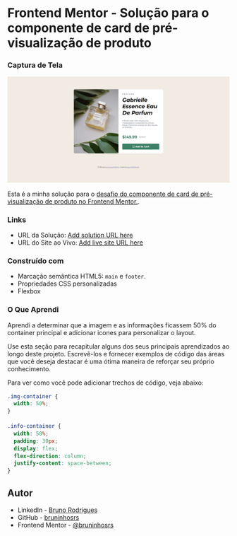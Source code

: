 # Frontend Mentor - Solução para o componente de card de pré-visualização de produto

### Captura de Tela

![alt text](image.png)

Esta é a minha solução para o [desafio do componente de card de pré-visualização de produto no Frontend Mentor.](https://www.frontendmentor.io/challenges/product-preview-card-component-GO7UmttRfa). 


### Links

- URL da Solução: [Add solution URL here](https://github.com/bruninhosrs/Cart-o-de-Visualiza-o)
- URL do Site ao Vivo: [Add live site URL here](https://cart-o-de-visualiza-o.vercel.app/)

### Construído com

- Marcação semântica HTML5: `main` e `footer`.
- Propriedades CSS personalizadas
- Flexbox

### O Que Aprendi

Aprendi a determinar que a imagem e as informações ficassem 50% do container principal e adicionar icones para personalizar o layout.

Use esta seção para recapitular alguns dos seus principais aprendizados ao longo deste projeto. Escrevê-los e fornecer exemplos de código das áreas que você deseja destacar é uma ótima maneira de reforçar seu próprio conhecimento.

Para ver como você pode adicionar trechos de código, veja abaixo:

```css
.img-container {
  width: 50%;
}

.info-container {
  width: 50%;
  padding: 30px;
  display: flex;
  flex-direction: column;
  justify-content: space-between;
}
```

## Autor

- LinkedIn - [Bruno Rodrigues](https://www.linkedin.com/in/rodrigues-silva-bruno)
- GitHub - [bruninhosrs](https://github.com/bruninhosrs)
- Frontend Mentor - [@bruninhosrs](https://www.frontendmentor.io/profile/bruninhosrs)